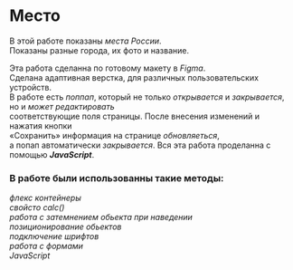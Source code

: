 # Место

В этой работе показаны *места России*.     
Показаны разные города, их фото и название.

Эта работа сделанна по готовому макету  в *Figma*.    
Сделана адаптивная верстка, для различных пользовательских
устройств.     
В работе есть *поппап*, который не только *открывается* и *закрывается*, но и *может редактировать*    
соответствующие поля страницы. После внесения изменений и нажатия кнопки      
«Сохранить» информация на странице  *обновляеться*,       
а попап автоматически *закрывается*. Вся эта работа проделанна с помощью ***JavaScript***.       

### В работе  были использованны такие методы:      
*флекс контейнеры*     
*свойсто calc()*     
*работа с затемнением обьекта при наведении*     
*позиционирование обьектов*       
*подключение шрифтов*       
*работа с формами*       
*JavaScript*        
